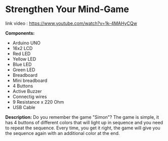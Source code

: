 # Strengthen Your Mind-Game
link video  : https://www.youtube.com/watch?v=1k-4MAHyCQw

 **Components:** 
 - Arduino UNO
 - 16x2 LCD
 - Red LED
 - Yellow LED
 - Blue LED
 - Green LED
 - Breadboard 
 - Mini breadboard
 - 4 Buttons
 - Active Buzzer
 - Connectig wires
 - 9 Resistance x 220 Ohm
 - USB Cable
  
 
 
 **Description:**
 Do you remember the game "Simon"? The game is simple, it has 4 buttons of different colors that will light up in sequence and you need to repeat the sequence. Every time, you get it right, the game will give you the sequence again with an additional color at the end.
 
